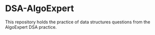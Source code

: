 # DSA-AlgoExpert
This repository holds the practice of data structures questions from the AlgoExpert DSA practice.
